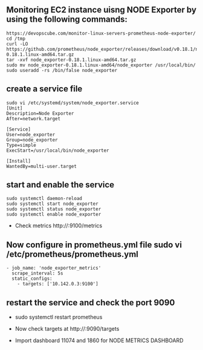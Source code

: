 ## Monitoring EC2 instance uisng  NODE Exporter by using the following commands:
```
https://devopscube.com/monitor-linux-servers-prometheus-node-exporter/ 
cd /tmp
curl -LO https://github.com/prometheus/node_exporter/releases/download/v0.18.1/node_exporter-0.18.1.linux-amd64.tar.gz
tar -xvf node_exporter-0.18.1.linux-amd64.tar.gz
sudo mv node_exporter-0.18.1.linux-amd64/node_exporter /usr/local/bin/
sudo useradd -rs /bin/false node_exporter
```
## create a service file
```
sudo vi /etc/systemd/system/node_exporter.service
[Unit]
Description=Node Exporter
After=network.target

[Service]
User=node_exporter
Group=node_exporter
Type=simple
ExecStart=/usr/local/bin/node_exporter

[Install]
WantedBy=multi-user.target
```
## start and enable the service 

```
sudo systemctl daemon-reload
sudo systemctl start node_exporter
sudo systemctl status node_exporter
sudo systemctl enable node_exporter
```
- Check metrics http://<server-IP>:9100/metrics

## Now configure in prometheus.yml file sudo vi /etc/prometheus/prometheus.yml
```
- job_name: 'node_exporter_metrics'
  scrape_interval: 5s
  static_configs:
    - targets: ['10.142.0.3:9100']
```
## restart the service and check the port 9090

- sudo systemctl restart prometheus

- Now check  targets at http://<prometheus-IP>:9090/targets

- Import dashboard 11074 and 1860 for NODE METRICS DASHBOARD



